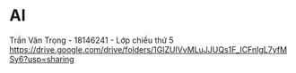# AI
Trần Văn Trọng - 18146241 - Lớp chiều thứ 5
https://drive.google.com/drive/folders/1GlZUIVvMLuJJUQs1F_ICFnIgL7yfMSy6?usp=sharing
